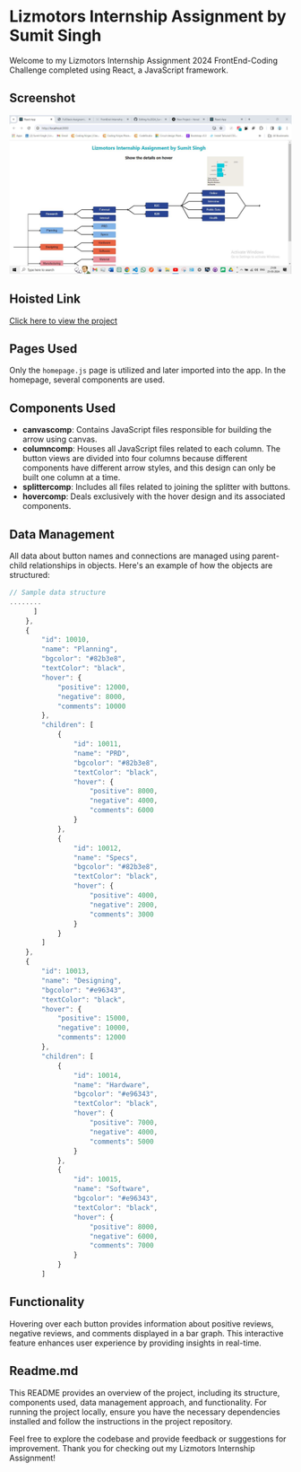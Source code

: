 # Lizmotors Internship Assignment by Sumit Singh

Welcome to my Lizmotors Internship Assignment 2024 FrontEnd-Coding Challenge completed using React, a JavaScript framework.

## Screenshot

![Project Screenshot](screenshot/Capture1.JPG)

## Hoisted Link

[Click here to view the project](https://fcc2024-sumit-lizmotors.vercel.app/)

## Pages Used

Only the `homepage.js` page is utilized and later imported into the app. In the homepage, several components are used.

## Components Used

- **canvascomp**: Contains JavaScript files responsible for building the arrow using canvas.
- **columncomp**: Houses all JavaScript files related to each column. The button views are divided into four columns because different components have different arrow styles, and this design can only be built one column at a time.
- **splittercomp**: Includes all files related to joining the splitter with buttons.
- **hovercomp**: Deals exclusively with the hover design and its associated components.

## Data Management

All data about button names and connections are managed using parent-child relationships in objects. Here's an example of how the objects are structured:

```javascript
// Sample data structure
........
      ]
    },
    {
        "id": 10010,
        "name": "Planning",
        "bgcolor": "#82b3e8",
        "textColor": "black",
        "hover": {
            "positive": 12000,
            "negative": 8000,
            "comments": 10000
        },
        "children": [
            {
                "id": 10011,
                "name": "PRD",
                "bgcolor": "#82b3e8",
                "textColor": "black",
                "hover": {
                    "positive": 8000,
                    "negative": 4000,
                    "comments": 6000
                }
            },
            {
                "id": 10012,
                "name": "Specs",
                "bgcolor": "#82b3e8",
                "textColor": "black",
                "hover": {
                    "positive": 4000,
                    "negative": 2000,
                    "comments": 3000
                }
            }
        ]
    },
    {
        "id": 10013,
        "name": "Designing",
        "bgcolor": "#e96343",
        "textColor": "black",
        "hover": {
            "positive": 15000,
            "negative": 10000,
            "comments": 12000
        },
        "children": [
            {
                "id": 10014,
                "name": "Hardware",
                "bgcolor": "#e96343",
                "textColor": "black",
                "hover": {
                    "positive": 7000,
                    "negative": 4000,
                    "comments": 5000
                }
            },
            {
                "id": 10015,
                "name": "Software",
                "bgcolor": "#e96343",
                "textColor": "black",
                "hover": {
                    "positive": 8000,
                    "negative": 6000,
                    "comments": 7000
                }
            }
        ]
```

## Functionality

Hovering over each button provides information about positive reviews, negative reviews, and comments displayed in a bar graph. This interactive feature enhances user experience by providing insights in real-time.

## Readme.md

This README provides an overview of the project, including its structure, components used, data management approach, and functionality. For running the project locally, ensure you have the necessary dependencies installed and follow the instructions in the project repository.

Feel free to explore the codebase and provide feedback or suggestions for improvement. Thank you for checking out my Lizmotors Internship Assignment!
